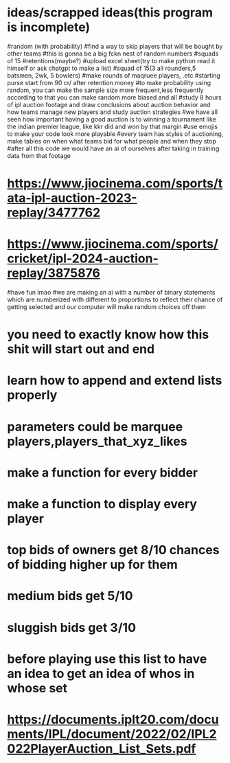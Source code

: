 #                                                          ideas/scrapped ideas(this program is incomplete)
#random (with probability)
#find a way to skip players that will be bought by other teams
#this is gonna be a big fckn nest of random numbers
#squads of 15
#retentions(maybe?)
#upload excel sheet(try to make python read it himself or ask chatgpt to make a list)
#squad of 15(3 all rounders,5 batsmen, 2wk, 5 bowlers)
#make rounds of maqruee players, .etc
#starting purse start from 90 cr/ after retention money
#to make probability using random, you can make the sample size more frequent,less frequently according to that you can make random more biased and all
#study 8 hours of ipl auction footage and draw conclusions about auction behavior and how teams manage new players and study auction strategies
#we have all seen how important having a good auction is to winning a tournament like the indian premier league, like kkr did and won by that margin
#use emojis to make your code look more playable
#every team has styles of auctioning, make tables on when what teams bid for what people and when they stop
#after all this code we would have an ai of ourselves after taking in training data from that footage
# https://www.jiocinema.com/sports/tata-ipl-auction-2023-replay/3477762
# https://www.jiocinema.com/sports/cricket/ipl-2024-auction-replay/3875876
#have fun lmao
#we are making an ai with a number of binary statements which are numberized with different to proportions to reflect their chance of getting selected and our computer will make random choices off them
# you need to exactly know how this shit will start out and end
# learn how to append and extend lists properly
# parameters could be marquee players,players_that_xyz_likes
# make a function for every bidder
# make a function to display every player
# top bids of owners get 8/10 chances of bidding higher up for them
# medium bids get 5/10
# sluggish bids get 3/10
# before playing use this list to have an idea to get an idea of whos in whose set
# https://documents.iplt20.com/documents/IPL/document/2022/02/IPL2022PlayerAuction_List_Sets.pdf
